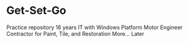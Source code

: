 # Get-Set-Go
Practice repository
16 years IT with Windows Platform
Motor Engineer
Contractor for Paint, Tile, and Restoration
More... Later
